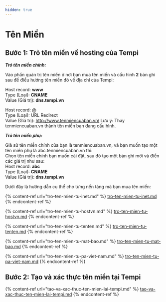 ```yaml
---
hidden: true
---
```


# Tên Miền

## Bước 1: Trỏ tên miền về hosting của Tempi

_**Trỏ tên miền chính:**_

Vào phần quản trị tên miền ở nơi bạn mua tên miền và cấu hình **2** bản ghi sau để điều hướng tên miền đó về địa chỉ của Tempi:

Host record: **www**\
Type (Loại): **CNAME**\
Value (Giá trị): **dns.tempi.vn**

Host record: @\
Type (Loại): URL Redirect\
Value (Giá trị):   http://www.tenmiencuaban.vn\
Lưu ý: Thay tenmiencuaban.vn thành tên miền bạn đang cấu hình.

_**Trỏ tên miền phụ:**_

Giả sử tên miền chính của bạn là tenmiencuaban.vn, và bạn muốn tạo một tên miền phụ là abc.tenmiencuaban.vn thì:\
Chọn tên miền chính bạn muốn cài đặt, sau đó tạo một bản ghi mới và điền các giá trị như sau:\
Host record: **abc**\
Type (Loại): **CNAME**\
Value (Giá trị): **dns.tempi.vn**

Dưới đây là hướng dẫn cụ thể cho từng nền tảng mà bạn mua tên miền:

{% content-ref url="tro-ten-mien-tu-inet.md" %}
[tro-ten-mien-tu-inet.md](tro-ten-mien-tu-inet.md)
{% endcontent-ref %}

{% content-ref url="tro-ten-mien-tu-hostvn.md" %}
[tro-ten-mien-tu-hostvn.md](tro-ten-mien-tu-hostvn.md)
{% endcontent-ref %}

{% content-ref url="tro-ten-mien-tu-tenten.md" %}
[tro-ten-mien-tu-tenten.md](tro-ten-mien-tu-tenten.md)
{% endcontent-ref %}

{% content-ref url="tro-ten-mien-tu-mat-bao.md" %}
[tro-ten-mien-tu-mat-bao.md](tro-ten-mien-tu-mat-bao.md)
{% endcontent-ref %}

{% content-ref url="tro-ten-mien-tu-pa-viet-nam.md" %}
[tro-ten-mien-tu-pa-viet-nam.md](tro-ten-mien-tu-pa-viet-nam.md)
{% endcontent-ref %}

## Bước 2: Tạo và xác thực tên miền tại Tempi

{% content-ref url="tao-va-xac-thuc-ten-mien-lai-tempi.md" %}
[tao-va-xac-thuc-ten-mien-lai-tempi.md](tao-va-xac-thuc-ten-mien-lai-tempi.md)
{% endcontent-ref %}
